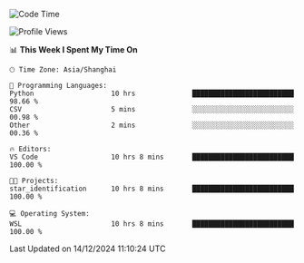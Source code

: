 <!--START_SECTION:waka-->
![Code Time](http://img.shields.io/badge/Code%20Time-2%2C146%20hrs%2010%20mins-blue)

![Profile Views](http://img.shields.io/badge/Profile%20Views-1-blue)

📊 **This Week I Spent My Time On** 

```text
🕑︎ Time Zone: Asia/Shanghai

💬 Programming Languages: 
Python                   10 hrs              █████████████████████████   98.66 % 
CSV                      5 mins              ░░░░░░░░░░░░░░░░░░░░░░░░░   00.98 % 
Other                    2 mins              ░░░░░░░░░░░░░░░░░░░░░░░░░   00.36 % 

🔥 Editors: 
VS Code                  10 hrs 8 mins       █████████████████████████   100.00 % 

🐱‍💻 Projects: 
star_identification      10 hrs 8 mins       █████████████████████████   100.00 % 

💻 Operating System: 
WSL                      10 hrs 8 mins       █████████████████████████   100.00 % 
```


 Last Updated on 14/12/2024 11:10:24 UTC
<!--END_SECTION:waka-->